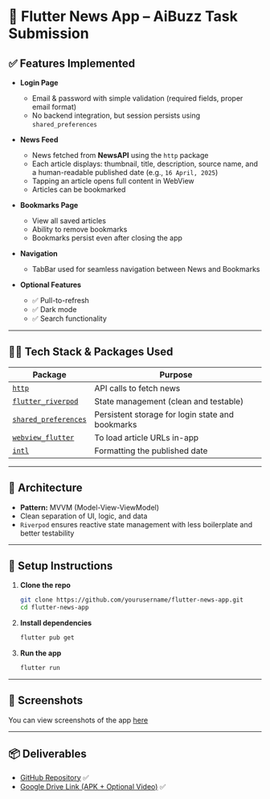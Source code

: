 # 📰 Flutter News App – AiBuzz Task Submission

## ✅ Features Implemented

- **Login Page**
  - Email & password with simple validation (required fields, proper email format)
  - No backend integration, but session persists using `shared_preferences`

- **News Feed**
  - News fetched from **NewsAPI** using the `http` package
  - Each article displays: thumbnail, title, description, source name, and a human-readable published date (e.g., `16 April, 2025`)
  - Tapping an article opens full content in WebView
  - Articles can be bookmarked

- **Bookmarks Page**
  - View all saved articles
  - Ability to remove bookmarks
  - Bookmarks persist even after closing the app

- **Navigation**
  - TabBar used for seamless navigation between News and Bookmarks

- **Optional Features**
  - ✅ Pull-to-refresh
  - ✅ Dark mode
  - ✅ Search functionality

---

## 🧑‍💻 Tech Stack & Packages Used

| Package | Purpose |
|--------|---------|
| [`http`](https://pub.dev/packages/http) | API calls to fetch news |
| [`flutter_riverpod`](https://pub.dev/packages/flutter_riverpod) | State management (clean and testable) |
| [`shared_preferences`](https://pub.dev/packages/shared_preferences) | Persistent storage for login state and bookmarks |
| [`webview_flutter`](https://pub.dev/packages/webview_flutter) | To load article URLs in-app |
| [`intl`](https://pub.dev/packages/intl) | Formatting the published date |

---

## 🧱 Architecture

- **Pattern:** MVVM (Model-View-ViewModel)
- Clean separation of UI, logic, and data
- `Riverpod` ensures reactive state management with less boilerplate and better testability

---

## 🚀 Setup Instructions

1. **Clone the repo**
   ```bash
   git clone https://github.com/yourusername/flutter-news-app.git
   cd flutter-news-app
   ```

2. **Install dependencies**
   ```bash
   flutter pub get
   ```

3. **Run the app**
   ```bash
   flutter run
   ```

---

## 📸 Screenshots

You can view screenshots of the app [here](https://github.com/pranjay-t/skimz/tree/main/asset/screenshots)

---

## 📦 Deliverables

- [GitHub Repository](https://github.com/yourusername/flutter-news-app) ✅
- [Google Drive Link (APK + Optional Video)](https://drive.google.com/file/d/1zP0e0BRKtC4wc5n127SNLgZEH0jFLYru/view?usp=sharing) ✅

